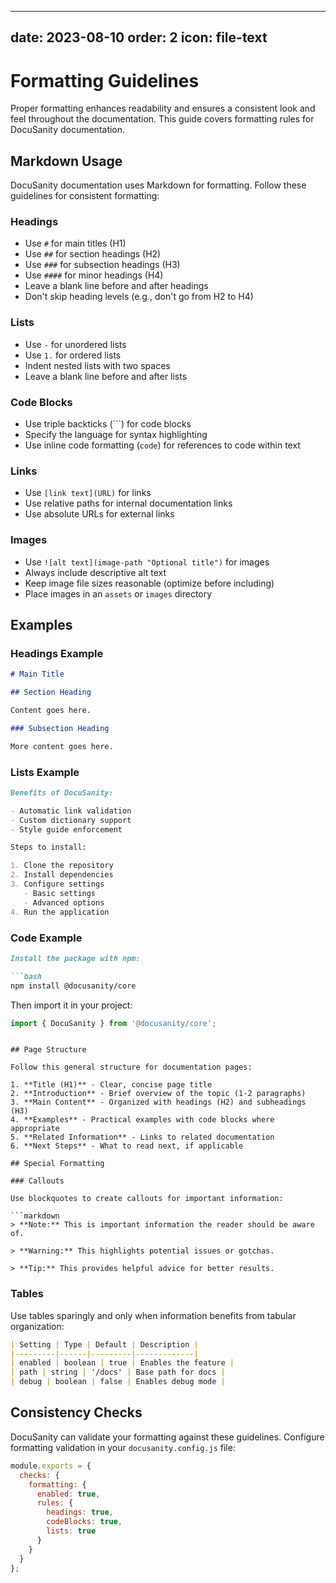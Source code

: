 
---
date: 2023-08-10
order: 2
icon: file-text
---

# Formatting Guidelines

Proper formatting enhances readability and ensures a consistent look and feel throughout the documentation. This guide covers formatting rules for DocuSanity documentation.

## Markdown Usage

DocuSanity documentation uses Markdown for formatting. Follow these guidelines for consistent formatting:

### Headings

- Use `#` for main titles (H1)
- Use `##` for section headings (H2)
- Use `###` for subsection headings (H3)
- Use `####` for minor headings (H4)
- Leave a blank line before and after headings
- Don't skip heading levels (e.g., don't go from H2 to H4)

### Lists

- Use `-` for unordered lists
- Use `1.` for ordered lists
- Indent nested lists with two spaces
- Leave a blank line before and after lists

### Code Blocks

- Use triple backticks (```) for code blocks
- Specify the language for syntax highlighting
- Use inline code formatting (`code`) for references to code within text

### Links

- Use `[link text](URL)` for links
- Use relative paths for internal documentation links
- Use absolute URLs for external links

### Images

- Use `![alt text](image-path "Optional title")` for images
- Always include descriptive alt text
- Keep image file sizes reasonable (optimize before including)
- Place images in an `assets` or `images` directory

## Examples

### Headings Example

```markdown
# Main Title

## Section Heading

Content goes here.

### Subsection Heading

More content goes here.
```

### Lists Example

```markdown
Benefits of DocuSanity:

- Automatic link validation
- Custom dictionary support
- Style guide enforcement

Steps to install:

1. Clone the repository
2. Install dependencies
3. Configure settings
   - Basic settings
   - Advanced options
4. Run the application
```

### Code Example

```markdown
Install the package with npm:

```bash
npm install @docusanity/core
```

Then import it in your project:

```javascript
import { DocuSanity } from '@docusanity/core';
```
```

## Page Structure

Follow this general structure for documentation pages:

1. **Title (H1)** - Clear, concise page title
2. **Introduction** - Brief overview of the topic (1-2 paragraphs)
3. **Main Content** - Organized with headings (H2) and subheadings (H3)
4. **Examples** - Practical examples with code blocks where appropriate
5. **Related Information** - Links to related documentation
6. **Next Steps** - What to read next, if applicable

## Special Formatting

### Callouts

Use blockquotes to create callouts for important information:

```markdown
> **Note:** This is important information the reader should be aware of.

> **Warning:** This highlights potential issues or gotchas.

> **Tip:** This provides helpful advice for better results.
```

### Tables

Use tables sparingly and only when information benefits from tabular organization:

```markdown
| Setting | Type | Default | Description |
|---------|------|---------|-------------|
| enabled | boolean | true | Enables the feature |
| path | string | '/docs' | Base path for docs |
| debug | boolean | false | Enables debug mode |
```

## Consistency Checks

DocuSanity can validate your formatting against these guidelines. Configure formatting validation in your `docusanity.config.js` file:

```javascript
module.exports = {
  checks: {
    formatting: {
      enabled: true,
      rules: {
        headings: true,
        codeBlocks: true,
        lists: true
      }
    }
  }
};
```
